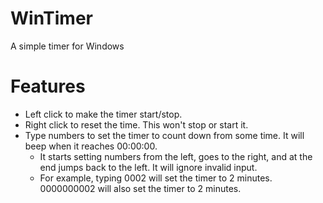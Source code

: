 WinTimer
========

A simple timer for Windows

Features
========

* Left click to make the timer start/stop.
* Right click to reset the time. This won't stop or start it.
* Type numbers to set the timer to count down from some time. It will beep when it reaches 00:00:00.
    * It starts setting numbers from the left, goes to the right, and at the end jumps back to the left. It will ignore invalid input. 
    * For example, typing 0002 will set the timer to 2 minutes. 0000000002 will also set the timer to 2 minutes.
